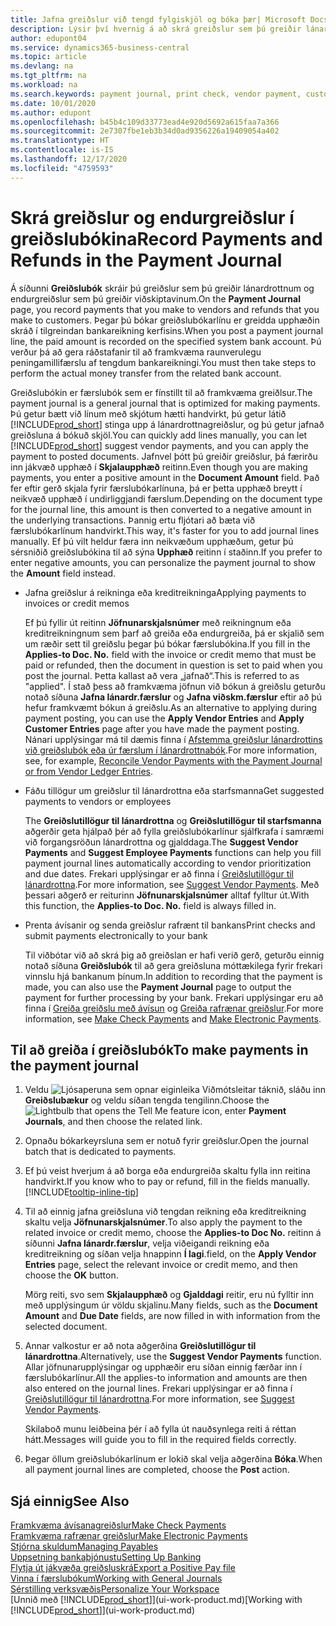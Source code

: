 ```yaml
---
title: Jafna greiðslur við tengd fylgiskjöl og bóka þær| Microsoft Docs
description: Lýsir því hvernig á að skrá greiðslur sem þú greiðir lánardrottnum og endurgreiðslur sem þú greiðir viðskiptavinum.
author: edupont04
ms.service: dynamics365-business-central
ms.topic: article
ms.devlang: na
ms.tgt_pltfrm: na
ms.workload: na
ms.search.keywords: payment journal, print check, vendor payment, customer refund, creditor, debt, balance due, AP
ms.date: 10/01/2020
ms.author: edupont
ms.openlocfilehash: b45b4c109d33773ead4e920d5692a615faa7a366
ms.sourcegitcommit: 2e7307fbe1eb3b34d0ad9356226a19409054a402
ms.translationtype: HT
ms.contentlocale: is-IS
ms.lasthandoff: 12/17/2020
ms.locfileid: "4759593"
---
```

# <a name="record-payments-and-refunds-in-the-payment-journal"></a><span data-ttu-id="fd8e9-103">Skrá greiðslur og endurgreiðslur í greiðslubókina</span><span class="sxs-lookup"><span data-stu-id="fd8e9-103">Record Payments and Refunds in the Payment Journal</span></span>

<span data-ttu-id="fd8e9-104">Á síðunni **Greiðslubók** skráir þú greiðslur sem þú greiðir lánardrottnum og endurgreiðslur sem þú greiðir viðskiptavinum.</span><span class="sxs-lookup"><span data-stu-id="fd8e9-104">On the **Payment Journal** page, you record payments that you make to vendors and refunds that you make to customers.</span></span> <span data-ttu-id="fd8e9-105">Þegar þú bókar greiðslubókarlínu er greidda upphæðin skráð í tilgreindan bankareikning kerfisins.</span><span class="sxs-lookup"><span data-stu-id="fd8e9-105">When you post a payment journal line, the paid amount is recorded on the specified system bank account.</span></span> <span data-ttu-id="fd8e9-106">Þú verður þá að gera ráðstafanir til að framkvæma raunverulegu peningamillifærslu af tengdum bankareikningi.</span><span class="sxs-lookup"><span data-stu-id="fd8e9-106">You must then take steps to perform the actual money transfer from the related bank account.</span></span>  

<span data-ttu-id="fd8e9-107">Greiðslubókin er færslubók sem er fínstillt til að framkvæma greiðlsur.</span><span class="sxs-lookup"><span data-stu-id="fd8e9-107">The payment journal is a general journal that is optimized for making payments.</span></span> <span data-ttu-id="fd8e9-108">Þú getur bætt við línum með skjótum hætti handvirkt, þú getur látið [!INCLUDE[prod_short](includes/prod_short.md)] stinga upp á lánardrottnagreiðslur, og þú getur jafnað greiðsluna á bókuð skjöl.</span><span class="sxs-lookup"><span data-stu-id="fd8e9-108">You can quickly add lines manually, you can let [!INCLUDE[prod_short](includes/prod_short.md)] suggest vendor payments, and you can apply the payment to posted documents.</span></span> <span data-ttu-id="fd8e9-109">Jafnvel þótt þú greiðir greiðslur, þá færirðu inn jákvæð upphæð í **Skjalaupphæð** reitinn.</span><span class="sxs-lookup"><span data-stu-id="fd8e9-109">Even though you are making payments, you enter a positive amount in the **Document Amount** field.</span></span> <span data-ttu-id="fd8e9-110">Það fer eftir gerð skjala fyrir færslubókarlínuna, þá er þetta upphæð breytt í neikvæð upphæð í undirliggjandi færslum.</span><span class="sxs-lookup"><span data-stu-id="fd8e9-110">Depending on the document type for the journal line, this amount is then converted to a negative amount in the underlying transactions.</span></span> <span data-ttu-id="fd8e9-111">Þannig ertu fljótari að bæta við færslubókarlínum handvirkt.</span><span class="sxs-lookup"><span data-stu-id="fd8e9-111">This way, it's faster for you to add journal lines manually.</span></span> <span data-ttu-id="fd8e9-112">Ef þú vilt heldur færa inn neikvæðum upphæðum, getur þú sérsniðið greiðslubókina til að sýna **Upphæð** reitinn í staðinn.</span><span class="sxs-lookup"><span data-stu-id="fd8e9-112">If you prefer to enter negative amounts, you can personalize the payment journal to show the **Amount** field instead.</span></span>  

- <span data-ttu-id="fd8e9-113">Jafna greiðslur á reikninga eða kreditreikninga</span><span class="sxs-lookup"><span data-stu-id="fd8e9-113">Applying payments to invoices or credit memos</span></span>

    <span data-ttu-id="fd8e9-114">Ef þú fyllir út reitinn **Jöfnunarskjalsnúmer** með reikningnum eða kreditreikningnum sem þarf að greiða eða endurgreiða, þá er skjalið sem um ræðir sett til greiðslu þegar þú bókar færslubókina.</span><span class="sxs-lookup"><span data-stu-id="fd8e9-114">If you fill in the **Applies-to Doc. No.** field with the invoice or credit memo that must be paid or refunded, then the document in question is set to paid when you post the journal.</span></span> <span data-ttu-id="fd8e9-115">Þetta kallast að vera „jafnað“.</span><span class="sxs-lookup"><span data-stu-id="fd8e9-115">This is referred to as "applied".</span></span> <span data-ttu-id="fd8e9-116">Í stað þess að framkvæma jöfnun við bókun á greiðslu geturðu notað síðuna **Jafna lánardr.færslur** og **Jafna viðskm.færslur** eftir að þú hefur framkvæmt bókun á greiðslu.</span><span class="sxs-lookup"><span data-stu-id="fd8e9-116">As an alternative to applying during payment posting, you can use the **Apply Vendor Entries** and **Apply Customer Entries** page after you have made the payment posting.</span></span> <span data-ttu-id="fd8e9-117">Nánari upplýsingar má til dæmis finna í [Afstemma greiðslur lánardrottins við greiðslubók eða úr færslum í lánardrottnabók](payables-how-apply-purchase-transactions-manually.md).</span><span class="sxs-lookup"><span data-stu-id="fd8e9-117">For more information, see, for example, [Reconcile Vendor Payments with the Payment Journal or from Vendor Ledger Entries](payables-how-apply-purchase-transactions-manually.md).</span></span>  

- <span data-ttu-id="fd8e9-118">Fáðu tillögur um greiðslur til lánardrottna eða starfsmanna</span><span class="sxs-lookup"><span data-stu-id="fd8e9-118">Get suggested payments to vendors or employees</span></span>

    <span data-ttu-id="fd8e9-119">The **Greiðslutillögur til lánardrottna** og **Greiðslutillögur til starfsmanna** aðgerðir geta hjálpað þér að fylla greiðslubókarlínur sjálfkrafa í samræmi við forgangsröðun lánardrottna og gjalddaga.</span><span class="sxs-lookup"><span data-stu-id="fd8e9-119">The **Suggest Vendor Payments** and **Suggest Employee Payments** functions can help you fill payment journal lines automatically according to vendor prioritization and due dates.</span></span> <span data-ttu-id="fd8e9-120">Frekari upplýsingar er að finna í [Greiðslutillögur til lánardrottna](payables-how-suggest-vendor-payments.md).</span><span class="sxs-lookup"><span data-stu-id="fd8e9-120">For more information, see [Suggest Vendor Payments](payables-how-suggest-vendor-payments.md).</span></span> <span data-ttu-id="fd8e9-121">Með þessari aðgerð er reiturinn **Jöfnunarskjalsnúmer** alltaf fylltur út.</span><span class="sxs-lookup"><span data-stu-id="fd8e9-121">With this function, the **Applies-to Doc. No.** field is always filled in.</span></span>  

- <span data-ttu-id="fd8e9-122">Prenta ávísanir og senda greiðslur rafrænt til bankans</span><span class="sxs-lookup"><span data-stu-id="fd8e9-122">Print checks and submit payments electronically to your bank</span></span>

    <span data-ttu-id="fd8e9-123">Til viðbótar við að skrá þig að greiðslan er hafi verið gerð, geturðu einnig notað síðuna **Greiðslubók** til að gera greiðsluna móttækilega fyrir frekari vinnslu hjá bankanum þínum.</span><span class="sxs-lookup"><span data-stu-id="fd8e9-123">In addition to recording that the payment is made, you can also use the **Payment Journal** page to output the payment for further processing by your bank.</span></span> <span data-ttu-id="fd8e9-124">Frekari upplýsingar eru að finna í [Greiða greiðslu með ávísun](payables-how-work-checks.md) og [Greiða rafrænar greiðslur](finance-make-payments-with-bank-data-conversion-service-or-sepa-credit-transfer.md#exporting-payments-to-a-bank-file).</span><span class="sxs-lookup"><span data-stu-id="fd8e9-124">For more information, see [Make Check Payments](payables-how-work-checks.md) and [Make Electronic Payments](finance-make-payments-with-bank-data-conversion-service-or-sepa-credit-transfer.md#exporting-payments-to-a-bank-file).</span></span>  

## <a name="to-make-payments-in-the-payment-journal"></a><span data-ttu-id="fd8e9-125">Til að greiða í greiðslubók</span><span class="sxs-lookup"><span data-stu-id="fd8e9-125">To make payments in the payment journal</span></span>

1. <span data-ttu-id="fd8e9-126">Veldu ![Ljósaperuna sem opnar eiginleika Viðmótsleitar](media/ui-search/search_small.png "Segðu mér hvað þú vilt gera") táknið, sláðu inn **Greiðslubækur** og veldu síðan tengda tengilinn.</span><span class="sxs-lookup"><span data-stu-id="fd8e9-126">Choose the ![Lightbulb that opens the Tell Me feature](media/ui-search/search_small.png "Tell me what you want to do") icon, enter **Payment Journals**, and then choose the related link.</span></span>
2. <span data-ttu-id="fd8e9-127">Opnaðu bókarkeyrsluna sem er notuð fyrir greiðslur.</span><span class="sxs-lookup"><span data-stu-id="fd8e9-127">Open the journal batch that is dedicated to payments.</span></span>
3. <span data-ttu-id="fd8e9-128">Ef þú veist hverjum á að borga eða endurgreiða skaltu fylla inn reitina handvirkt.</span><span class="sxs-lookup"><span data-stu-id="fd8e9-128">If you know who to pay or refund, fill in the fields manually.</span></span> [!INCLUDE[tooltip-inline-tip](includes/tooltip-inline-tip_md.md)]
4. <span data-ttu-id="fd8e9-129">Til að einnig jafna greiðsluna við tengdan reikning eða kreditreikning skaltu velja **Jöfnunarskjalsnúmer**.</span><span class="sxs-lookup"><span data-stu-id="fd8e9-129">To also apply the payment to the related invoice or credit memo, choose the **Applies-to Doc No.**</span></span> <span data-ttu-id="fd8e9-130">reitinn á síðunni **Jafna lánardr.færslur**, velja viðeigandi reikning eða kreditreikning og síðan velja hnappinn **Í lagi**.</span><span class="sxs-lookup"><span data-stu-id="fd8e9-130">field, on the **Apply Vendor Entries** page, select the relevant invoice or credit memo, and then choose the **OK** button.</span></span>

    <span data-ttu-id="fd8e9-131">Mörg reiti, svo sem **Skjalaupphæð** og **Gjalddagi** reitir, eru nú fylltir inn með upplýsingum úr völdu skjalinu.</span><span class="sxs-lookup"><span data-stu-id="fd8e9-131">Many fields, such as the **Document Amount** and **Due Date** fields, are now filled in with information from the selected document.</span></span>
5. <span data-ttu-id="fd8e9-132">Annar valkostur er að nota aðgerðina **Greiðslutillögur til lánardrottna**.</span><span class="sxs-lookup"><span data-stu-id="fd8e9-132">Alternatively, use the **Suggest Vendor Payments** function.</span></span> <span data-ttu-id="fd8e9-133">Allar jöfnunarupplýsingar og upphæðir eru síðan einnig færðar inn í færslubókarlínur.</span><span class="sxs-lookup"><span data-stu-id="fd8e9-133">All the applies-to information and amounts are then also entered on the journal lines.</span></span> <span data-ttu-id="fd8e9-134">Frekari upplýsingar er að finna í [Greiðslutillögur til lánardrottna](payables-how-suggest-vendor-payments.md).</span><span class="sxs-lookup"><span data-stu-id="fd8e9-134">For more information, see [Suggest Vendor Payments](payables-how-suggest-vendor-payments.md).</span></span>

    <span data-ttu-id="fd8e9-135">Skilaboð munu leiðbeina þér í að fylla út nauðsynlega reiti á réttan hátt.</span><span class="sxs-lookup"><span data-stu-id="fd8e9-135">Messages will guide you to fill in the required fields correctly.</span></span>
6.  <span data-ttu-id="fd8e9-136">Þegar öllum greiðslubókarlínum er lokið skal velja aðgerðina **Bóka**.</span><span class="sxs-lookup"><span data-stu-id="fd8e9-136">When all payment journal lines are completed, choose the **Post** action.</span></span>

## <a name="see-also"></a><span data-ttu-id="fd8e9-137">Sjá einnig</span><span class="sxs-lookup"><span data-stu-id="fd8e9-137">See Also</span></span>
[<span data-ttu-id="fd8e9-138">Framkvæma ávísanagreiðslur</span><span class="sxs-lookup"><span data-stu-id="fd8e9-138">Make Check Payments</span></span>](payables-how-work-checks.md)  
[<span data-ttu-id="fd8e9-139">Framkvæma rafrænar greiðslur</span><span class="sxs-lookup"><span data-stu-id="fd8e9-139">Make Electronic Payments</span></span>](finance-make-payments-with-bank-data-conversion-service-or-sepa-credit-transfer.md#exporting-payments-to-a-bank-file)  
[<span data-ttu-id="fd8e9-140">Stjórna skuldum</span><span class="sxs-lookup"><span data-stu-id="fd8e9-140">Managing Payables</span></span>](payables-manage-payables.md)  
[<span data-ttu-id="fd8e9-141">Uppsetning bankaþjónustu</span><span class="sxs-lookup"><span data-stu-id="fd8e9-141">Setting Up Banking</span></span>](bank-setup-banking.md)  
[<span data-ttu-id="fd8e9-142">Flytja út jákvæða greiðsluskrá</span><span class="sxs-lookup"><span data-stu-id="fd8e9-142">Export a Positive Pay file</span></span>](finance-how-positive-pay.md)  
[<span data-ttu-id="fd8e9-143">Vinna í færslubókum</span><span class="sxs-lookup"><span data-stu-id="fd8e9-143">Working with General Journals</span></span>](ui-work-general-journals.md)  
[<span data-ttu-id="fd8e9-144">Sérstilling verksvæðis</span><span class="sxs-lookup"><span data-stu-id="fd8e9-144">Personalize Your Workspace</span></span>](ui-personalization-user.md)  
<span data-ttu-id="fd8e9-145">[Unnið með [!INCLUDE[prod_short](includes/prod_short.md)]](ui-work-product.md)</span><span class="sxs-lookup"><span data-stu-id="fd8e9-145">[Working with [!INCLUDE[prod_short](includes/prod_short.md)]](ui-work-product.md)</span></span>  
